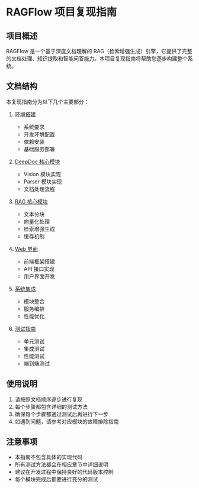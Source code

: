 # RAGFlow 项目复现指南

## 项目概述

RAGFlow 是一个基于深度文档理解的 RAG（检索增强生成）引擎，它提供了完整的文档处理、知识提取和智能问答能力。本项目复现指南将帮助您逐步构建整个系统。

## 文档结构

本复现指南分为以下几个主要部分：

1. [环境搭建](./01_environment_setup.md)
   - 系统要求
   - 开发环境配置
   - 依赖安装
   - 基础服务部署

2. [DeepDoc 核心模块](./02_deepdoc_core.md)
   - Vision 模块实现
   - Parser 模块实现
   - 文档处理流程

3. [RAG 核心模块](./03_rag_core.md)
   - 文本分块
   - 向量化处理
   - 检索增强生成
   - 缓存机制

4. [Web 界面](./04_web_interface.md)
   - 前端框架搭建
   - API 接口实现
   - 用户界面开发

5. [系统集成](./05_integration.md)
   - 模块整合
   - 服务编排
   - 性能优化

6. [测试指南](./06_testing.md)
   - 单元测试
   - 集成测试
   - 性能测试
   - 端到端测试

## 使用说明

1. 请按照文档顺序逐步进行复现
2. 每个步骤都包含详细的测试方法
3. 确保每个步骤都通过测试后再进行下一步
4. 如遇到问题，请参考对应模块的故障排除指南

## 注意事项

- 本指南不包含具体的实现代码
- 所有测试方法都会在相应章节中详细说明
- 建议在开发过程中保持良好的代码版本控制
- 每个模块完成后都要进行充分的测试 